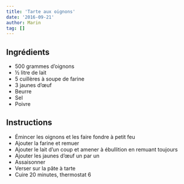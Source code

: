 ```yaml
---
title: 'Tarte aux oignons'
date: '2016-09-21'
author: Marin
tag: []
---
```

## Ingrédients
- 500 grammes d’oignons
- ½ litre de lait
- 5 cuillères à soupe de farine
- 3 jaunes d’œuf
- Beurre
- Sel
- Poivre

## Instructions
- Émincer les oignons et les faire fondre à petit feu
- Ajouter la farine et remuer
- Ajouter le lait d’un coup et amener à ébullition en remuant toujours
- Ajouter les jaunes d’œuf un par un
- Assaisonner
- Verser sur la pâte à tarte
- Cuire 20 minutes, thermostat 6

